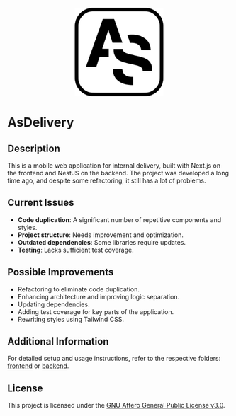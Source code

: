 <p align="center">
    <a href="https://github.com/YAI-team/AsDelivery/" target="blank">
      <img src="./frontend/public/images/pwa/favicon.svg" width="200" alt="Project Logo" />
     </a>
</p>


# AsDelivery

## Description

This is a mobile web application for internal delivery, built with Next.js on the frontend and NestJS on the backend. The project was developed a long time ago, and despite some refactoring, it still has a lot of problems.

## Current Issues

- **Code duplication**: A significant number of repetitive components and styles.
- **Project structure**: Needs improvement and optimization.
- **Outdated dependencies**: Some libraries require updates.
- **Testing**: Lacks sufficient test coverage.

## Possible Improvements

- Refactoring to eliminate code duplication.
- Enhancing architecture and improving logic separation.
- Updating dependencies.
- Adding test coverage for key parts of the application.
- Rewriting styles using Tailwind CSS.

## Additional Information

For detailed setup and usage instructions, refer to the respective folders: [frontend](/frontend) or [backend](/backend).

## License

This project is licensed under the [GNU Affero General Public License v3.0](./LICENSE).
